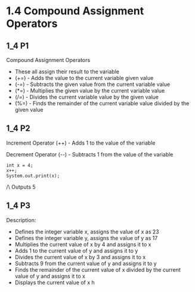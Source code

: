 # 1.4 Compound Assignment Operators
## 1_4 P1
Compound Assignment Operators
+ These all assign their result to the variable
+ (+=) - Adds the value to the current variable given value
+ (-=) - Subtracts the given value from the current variable value
+ (*=) - Multiplies the given value by the current variable value
+ (/=) - Divides the current variable value by the given value
+ (%=) - Finds the remainder of the current variable value divided by the given value

## 1_4 P2
Increment Operator (++) - Adds 1 to the value of the variable

Decrement Operator (--) - Subtracts 1 from the value of the variable

```
int x = 4;
x++;
System.out.print(x);
```
/\ Outputs 5

## 1_4 P3
Description:
+ Defines the integer variable x, assigns the value of x as 23
+ Defines the integer variable y, assigns the value of y as 17
+ Multiplies the current value of x by 4 and assigns it to x
+ Adds 1 to the current value of y and assigns it to y
+ Divides the current value of x by 3 and assigns it to x
+ Subtracts 9 from the current value of y and assigns it to y
+ Finds the remainder of the current value of x divided by the current value of y and assigns it to x
+ Displays the current value of x
h